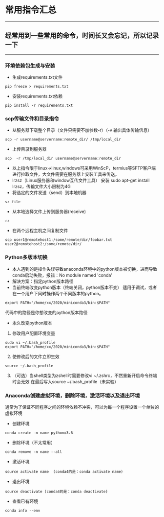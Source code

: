 # 常用指令汇总
***
## 经常用到一些常用的命令，时间长又会忘记，所以记录一下
***
### 环境依赖包生成与安装
- 生成requirements.txt文件
```language
pip freeze > requirements.txt
```
- 安装requirements.txt依赖
```language
pip install -r requirements.txt
```

### scp传输文件和目录指令
- 从服务器下载整个目录（文件只需要不加参数-r）（-v 输出具体传输信息）
```language
scp -r username@servername:remote_dir/ /tmp/local_dir 
```
- 上传目录到服务器
```language
scp  -r /tmp/local_dir username@servername:remote_dir
```
- 以上指令限于linux->linux,windows可采用WinScP，termius等SFTP客户端进行拉取文件，大文件需要在服务器上安装工具来传送。
- lrzsz（Linux服务器和window互传文件工具）
安装 sudo apt-get install lrzsz，传输文件大小限制为4G
- 将选定的文件发送（send）到本地机器
```language
sz file
```
- 从本地选择文件上传到服务器(receive)
```language
rz
```
- 在两个远程主机之间复制文件
```language
scp user1@remotehost1:/some/remote/dir/foobar.txt user2@remotehost2:/some/remote/dir/
```


### Python多版本切换
- 本人遇到的是操作失误导致anaconda环境中的python版本被切换，进而导致conda启动失败，报错：No module named 'conda'
- 解决方案：指定python版本路径
- 当前终端改变python版本（终端关闭，python版本不变）
适用于调试，或者在一个用户下同时操作两个不同版本的python。
```language
export PATH="/home/xx/2020/miniconda3/bin:$PATH"
```
代码中的路径是你想改变的python版本路径
- 永久改变python版本
1. 修改用户配置环境变量
```language
sudo vi ~/.bash_profile
export PATH="/home/xx/2020/miniconda3/bin:$PATH"
```
2. 使修改后的文件立即生效
```language
source ~/.bash_profile
```
3. （可选）当shell类型为zshell时需要修改vi ~/.zshrc，不然重新开启命令终端时会无效
在最后写入source ~/.bash_profile（未实验）

### Anaconda创建虚拟环境，删除环境，激活环境以及退出环境
通常为了保证不同程序之间的环境依赖不冲突，可以为每一个程序设置一个单独的虚拟环境
- 创建环境
```language
conda create -n name python=3.6 
```
- 删除环境（不太常用）
```language
conda remove -n name --all
```
- 激活环境
```language
source activate name  (conda4的是：conda activate name)
```
- 退出环境
```language
source deactivate (conda4的是：conda deactivate)
```
- 查看已有环境
```language
conda info --env
```



















